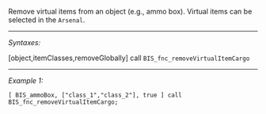 Remove virtual items from an object (e.g., ammo box). Virtual items can be selected in the `Arsenal`.


---
*Syntaxes:*

[object,itemClasses,removeGlobally] call `BIS_fnc_removeVirtualItemCargo`

---
*Example 1:*

```sqf
[ BIS_ammoBox, ["class_1","class_2"], true ] call BIS_fnc_removeVirtualItemCargo;
```
